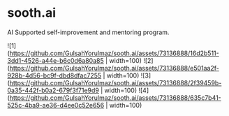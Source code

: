 # sooth.ai
AI Supported self-improvement and mentoring program.<br>

![1](https://github.com/GulsahYorulmaz/sooth.ai/assets/73136888/16d2b511-3dd1-4526-a44e-b6c0d6a80a85 | width=100)
![2](https://github.com/GulsahYorulmaz/sooth.ai/assets/73136888/e501aa2f-928b-4d56-bc9f-dbd8dfac7255 | width=100)
![3](https://github.com/GulsahYorulmaz/sooth.ai/assets/73136888/2f39459b-0a35-442f-b0a2-679f3f71e9d9 | width=100)
![4](https://github.com/GulsahYorulmaz/sooth.ai/assets/73136888/635c7b41-525c-4ba9-ae36-d4ee0c52e656 | width=100)
